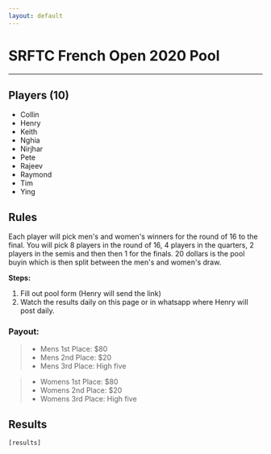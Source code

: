 ```yaml
---
layout: default
---
```


# SRFTC French Open 2020 Pool

---

## Players (10)

- Collin
- Henry
- Keith
- Nghia
- Nirjhar
- Pete
- Rajeev
- Raymond
- Tim
- Ying

## Rules

Each player will pick men's and women's winners for the round of 16 to the final. You will pick 8 players in the round of 16, 4 players in the quarters, 2 players in the semis and then then 1 for the finals. 20 dollars is the pool buyin which is then split between the men's and women's draw.

**Steps:**

1. Fill out pool form (Henry will send the link)
2. Watch the results daily on this page or in whatsapp where Henry will post daily.

### Payout:

> - Mens 1st Place: $80 
> - Mens 2nd Place: $20
> - Mens 3rd Place: High five

> - Womens 1st Place: $80
> - Womens 2nd Place: $20
> - Womens 3rd Place: High five

## Results

```
[results]
```
